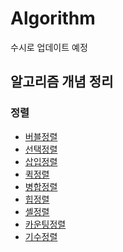 # Algorithm
수시로 업데이트 예정

## 알고리즘 개념 정리

### 정렬
* [버블정렬](https://github.com/Kyun2da/BackJoonAlgorithm/blob/master/%EC%95%8C%EA%B3%A0%EB%A6%AC%EC%A6%98%20%EA%B0%9C%EB%85%90%20%EC%A0%95%EB%A6%AC/%EA%B1%B0%ED%92%88%EC%A0%95%EB%A0%AC(Bubble%20Sort).md#%EA%B1%B0%ED%92%88%EC%A0%95%EB%A0%ACbubble-sort)
* [선택정렬]()
* [삽입정렬](https://github.com/Kyun2da/BackJoonAlgorithm/blob/master/%EC%95%8C%EA%B3%A0%EB%A6%AC%EC%A6%98%20%EA%B0%9C%EB%85%90%20%EC%A0%95%EB%A6%AC/%EC%82%BD%EC%9E%85%EC%A0%95%EB%A0%AC(insertion%20sort).md#%EC%82%BD%EC%9E%85%EC%A0%95%EB%A0%ACinsertion-sort)
* [퀵정렬](https://github.com/Kyun2da/Algorithm/blob/master/%EC%95%8C%EA%B3%A0%EB%A6%AC%EC%A6%98%20%EA%B0%9C%EB%85%90%20%EC%A0%95%EB%A6%AC/%ED%80%B5%EC%A0%95%EB%A0%AC(quick%20sort).md#%ED%80%B5%EC%A0%95%EB%A0%ACquick-sort)
* [병합정렬]()
* [힙정렬]()
* [셸정렬]()
* [카운팅정렬]()
* [기수정렬]()
